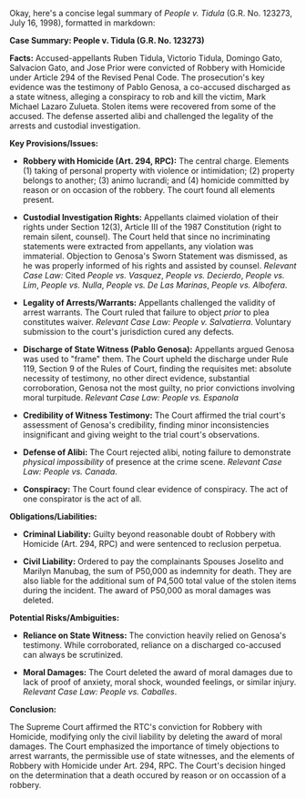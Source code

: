 Okay, here's a concise legal summary of *People v. Tidula* (G.R. No. 123273, July 16, 1998), formatted in markdown:

**Case Summary: People v. Tidula (G.R. No. 123273)**

**Facts:** Accused-appellants Ruben Tidula, Victorio Tidula, Domingo Gato, Salvacion Gato, and Jose Prior were convicted of Robbery with Homicide under Article 294 of the Revised Penal Code. The prosecution's key evidence was the testimony of Pablo Genosa, a co-accused discharged as a state witness, alleging a conspiracy to rob and kill the victim, Mark Michael Lazaro Zulueta. Stolen items were recovered from some of the accused. The defense asserted alibi and challenged the legality of the arrests and custodial investigation.

**Key Provisions/Issues:**

*   **Robbery with Homicide (Art. 294, RPC):** The central charge. Elements (1) taking of personal property with violence or intimidation; (2) property belongs to another; (3) animo lucrandi; and (4) homicide committed by reason or on occasion of the robbery. The court found all elements present.

*   **Custodial Investigation Rights:** Appellants claimed violation of their rights under Section 12(3), Article III of the 1987 Constitution (right to remain silent, counsel). The Court held that since no incriminating statements were extracted from appellants, any violation was immaterial. Objection to Genosa's Sworn Statement was dismissed, as he was properly informed of his rights and assisted by counsel. *Relevant Case Law:* Cited *People vs. Vasquez*, *People vs. Decierdo*, *People vs. Lim*, *People vs. Nulla*, *People vs. De Las Marinas*, *People vs. Albofera*.

*   **Legality of Arrests/Warrants:** Appellants challenged the validity of arrest warrants. The Court ruled that failure to object *prior* to plea constitutes waiver. *Relevant Case Law:* *People v. Salvatierra*. Voluntary submission to the court's jurisdiction cured any defects.

*   **Discharge of State Witness (Pablo Genosa):** Appellants argued Genosa was used to "frame" them. The Court upheld the discharge under Rule 119, Section 9 of the Rules of Court, finding the requisites met: absolute necessity of testimony, no other direct evidence, substantial corroboration, Genosa not the most guilty, no prior convictions involving moral turpitude. *Relevant Case Law:* *People vs. Espanola*

*   **Credibility of Witness Testimony:** The Court affirmed the trial court's assessment of Genosa's credibility, finding minor inconsistencies insignificant and giving weight to the trial court's observations.

*   **Defense of Alibi:** The Court rejected alibi, noting failure to demonstrate *physical impossibility* of presence at the crime scene. *Relevant Case Law:* *People vs. Canada*.

*   **Conspiracy:** The Court found clear evidence of conspiracy. The act of one conspirator is the act of all.

**Obligations/Liabilities:**

*   **Criminal Liability:** Guilty beyond reasonable doubt of Robbery with Homicide (Art. 294, RPC) and were sentenced to reclusion perpetua.

*   **Civil Liability:** Ordered to pay the complainants Spouses Joselito and Marilyn Manubag, the sum of P50,000 as indemnity for death. They are also liable for the additional sum of P4,500 total value of the stolen items during the incident. The award of P50,000 as moral damages was deleted.

**Potential Risks/Ambiguities:**

*   **Reliance on State Witness:** The conviction heavily relied on Genosa's testimony. While corroborated, reliance on a discharged co-accused can always be scrutinized.

*   **Moral Damages:** The Court deleted the award of moral damages due to lack of proof of anxiety, moral shock, wounded feelings, or similar injury. *Relevant Case Law:* *People vs. Caballes*.

**Conclusion:**

The Supreme Court affirmed the RTC's conviction for Robbery with Homicide, modifying only the civil liability by deleting the award of moral damages. The Court emphasized the importance of timely objections to arrest warrants, the permissible use of state witnesses, and the elements of Robbery with Homicide under Art. 294, RPC. The Court's decision hinged on the determination that a death occured by reason or on occassion of a robbery.
